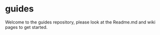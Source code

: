 # guides
Welcome to the guides repository, please look at the Readme.md and wiki pages to get started.
